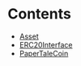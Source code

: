 

# Contents
- [Asset](Asset.sol/contract.Asset.md)
- [ERC20Interface](ERC20Interface.sol/interface.ERC20Interface.md)
- [PaperTaleCoin](PaperTaleCoin.sol/contract.PaperTaleCoin.md)
